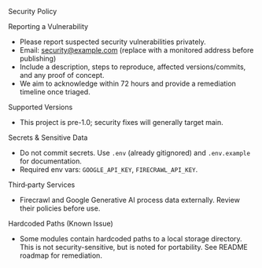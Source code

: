 Security Policy

Reporting a Vulnerability

- Please report suspected security vulnerabilities privately.
- Email: security@example.com (replace with a monitored address before publishing)
- Include a description, steps to reproduce, affected versions/commits, and any proof of concept.
- We aim to acknowledge within 72 hours and provide a remediation timeline once triaged.

Supported Versions

- This project is pre-1.0; security fixes will generally target main.

Secrets & Sensitive Data

- Do not commit secrets. Use `.env` (already gitignored) and `.env.example` for documentation.
- Required env vars: `GOOGLE_API_KEY`, `FIRECRAWL_API_KEY`.

Third‑party Services

- Firecrawl and Google Generative AI process data externally. Review their policies before use.

Hardcoded Paths (Known Issue)

- Some modules contain hardcoded paths to a local storage directory. This is not security-sensitive, but is noted for portability. See README roadmap for remediation.
